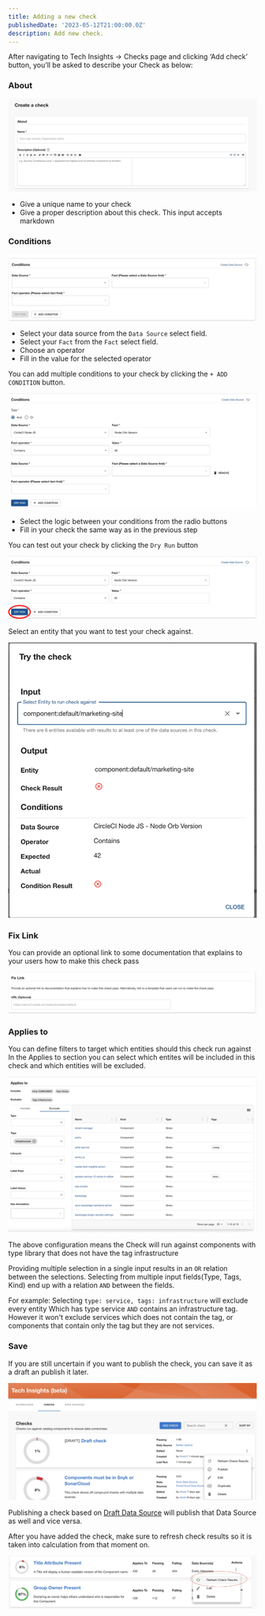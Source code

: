 ```yaml
---
title: Adding a new check
publishedDate: '2023-05-12T21:00:00.0Z'
description: Add new check.
---
```


After navigating to Tech Insights → Checks page and clicking ‘Add check’ button, you’ll be asked to describe your Check as below:

### About

![About section](./create-check-about.webp)

- Give a unique name to your check
- Give a proper description about this check. This input accepts markdown

### Conditions

![Conditions section](./create-check-conditions.webp)

- Select your data source from the `Data Source` select field.
- Select your `Fact` from the `Fact` select field.
- Choose an operator
- Fill in the value for the selected operator

You can add multiple conditions to your check by clicking the `+ ADD CONDITION` button.

![Multiple Conditions](./create-check-multiple-conditions.webp)

- Select the logic between your conditions from the radio buttons
- Fill in your check the same way as in the previous step

You can test out your check by clicking the `Dry Run` button

![Dry Run](./create-check-dry-run.webp)

Select an entity that you want to test your check against.

![Try Check Result](./create-check-try-check.webp)

### Fix Link

You can provide an optional link to some documentation that explains to your users how to make this check pass

![Fix Link section](./create-check-fix-link.webp)

### Applies to

You can define filters to target which entities should this check run against
In the Applies to section you can select which entites will be included in this check and which entities will be excluded.

![Applies To section](./create-check-entity-filter.webp)

The above configuration means the Check will run against components with type library that does not have the tag infrastructure

Providing multiple selection in a single input results in an `OR` relation between the selections.
Selecting from multiple input fields(Type, Tags, Kind) end up with a relation `AND` between the fields.

For example:
Selecting `type: service, tags: infrastructure` will exclude every entity Which has type service `AND` contains an infrastructure tag. However it won't exclude services which does not contain the tag, or components that contain only the tag but they are not services.

### Save

If you are still uncertain if you want to publish the check, you can save it as a draft an publish it later.

![Check draft](./create-check-draft.webp)

Publishing a check based on [Draft Data Source](../data-sources/) will publish that Data Source as well and vice versa.

After you have added the check, make sure to refresh check results so it is taken into calculation from that moment on.

![Refresh check](./refresh-results-check.webp)
